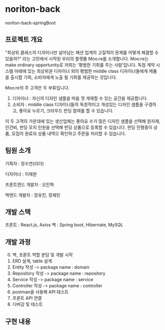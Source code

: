 # noriton-back
noriton-back-springBoot

## 프로젝트 개요
"최상위 클래스의 디자이너만 살아남는 패션 업계의 고질적이 문제를 어떻게 해결할 수 있을까?" 라는 고민에서 시작된 우리의 플랫폼 Moo:re를 소개합니다. 
Moo:re는 make ordinary opportunity로 저희는 ‘평범한 기회를 주는 사람’입니다.
독점 계약 시스템 아래에 있는 최상위권 디자이너 외의 평범한 middle class 디자이너들에게 제품을 출시할 기회, 소비자에게 노출 될 기회를 제공하는 것입니다. 

Moo:re의 주 고객은 두 부류입니다. 
1. 디자이너 : 자신의 디자인 샘플을 마음 껏 게재할 수 있는 공간을 제공합니다. 
2. 소비자 : middle class 디자이너들의 독창적이고 개성있는 디자인 샘플을 구경하고, 좋아요 누르기, 크라우드 펀딩 참여를 할 수 있습니다.

이 두 고객의 가운데에 있는 생산업체는 좋아요 수가 많은 디자인 샘플을 선택해 원자재, 인건비, 펀딩 모지 인원을 선택해 펀딩 상품으로 등록할 수 있습니다. 
펀딩 진행중이 상품, 모집이 완료되 상품 내역으 확인하고 주문을 처리할 수 있습니다. 

## 팀원 소개
기획자 : 정수연(리더)


디자이너 : 이채원


프론트엔드 개발자 : 오인혁


백엔드 개발자 : 장유진, 정재민



## 개발 스택
프론트 : React.js, Axios
백 : Spring boot, Hibernate, MySQL

## 개발 과정
0. 백, 프론트 역할 분담 및 개발 시작
1. ERD 설계, table 설계
2. Entity 작성 -> package name : domain
3. Repository 작성 -> package name : repository
4. Service 작성 -> package name : service
5. Controller 작성 -> package name : controller
6. postman을 사용해 API 테스트
7. 프론트 API 연결
8. 디버깅 및 테스트

## 구현 내용
